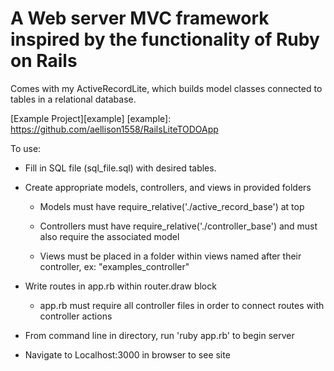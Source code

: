 # A Web server MVC framework inspired by the functionality of Ruby on Rails

Comes with my ActiveRecordLite, which builds model classes connected to tables in a relational database.

[Example Project][example]
[example]: https://github.com/aellison1558/RailsLiteTODOApp

To use:

- Fill in SQL file (sql_file.sql) with desired tables.

- Create appropriate models, controllers, and views in provided folders

  - Models must have require_relative('./active_record_base') at top

  - Controllers must have require_relative('./controller_base') and must also require the associated model

  - Views must be placed in a folder within views named after their controller, ex: "examples_controller"

- Write routes in app.rb within router.draw block

  - app.rb must require all controller files in order to connect routes with controller actions

- From command line in directory, run 'ruby app.rb' to begin server
- Navigate to Localhost:3000 in browser to see site
